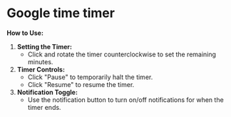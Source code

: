 # Google time timer

**How to Use:**

1. **Setting the Timer:**
   - Click and rotate the timer counterclockwise to set the remaining minutes.
2. **Timer Controls:**
   - Click "Pause" to temporarily halt the timer.
   - Click "Resume" to resume the timer.
3. **Notification Toggle:**
   - Use the notification button to turn on/off notifications for when the timer ends.
